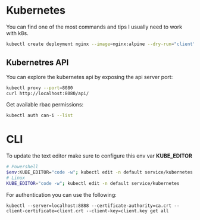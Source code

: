 # Kubernetes
You can find one of the most commands and tips I usually need to work with k8s.

```sh
kubectl create deployment nginx --image=nginx:alpine --dry-run="client" -o yaml >deployment.yaml
```

## Kubernetres API
You can explore the kubernetes api by exposing the api server port:
```sh
kubectl proxy --port=8080
curl http://localhost:8080/api/
```
Get available rbac permissions:
```sh
kubectl auth can-i --list
```

# CLI
To update the text editor make sure to configure this env var **KUBE_EDITOR**
```sh
# Powershell
$env:KUBE_EDITOR="code -w"; kubectl edit -n default service/kubernetes
# Linux
KUBE_EDITOR="code -w"; kubectl edit -n default service/kubernetes
```
For authentication you can use the following:
```
kubectl --server=localhost:8888 --certificate-authority=ca.crt --client-certificate=client.crt --client-key=client.key get all
```
